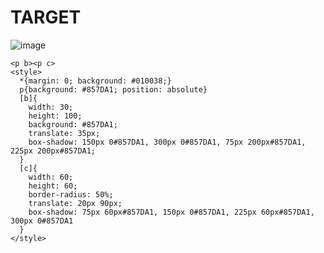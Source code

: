 # TARGET

![image](https://github.com/gaschneider/cssbattle/assets/16023844/a45a600d-39dc-4717-b525-da258f327cf7)

```
<p b><p c>
<style>
  *{margin: 0; background: #010038;}
  p{background: #857DA1; position: absolute}
  [b]{
    width: 30;
    height: 100;
    background: #857DA1;
    translate: 35px;
    box-shadow: 150px 0#857DA1, 300px 0#857DA1, 75px 200px#857DA1, 225px 200px#857DA1;
  }
  [c]{
    width: 60;
    height: 60;
    border-radius: 50%;
    translate: 20px 90px;
    box-shadow: 75px 60px#857DA1, 150px 0#857DA1, 225px 60px#857DA1, 300px 0#857DA1
  }
</style>
```
